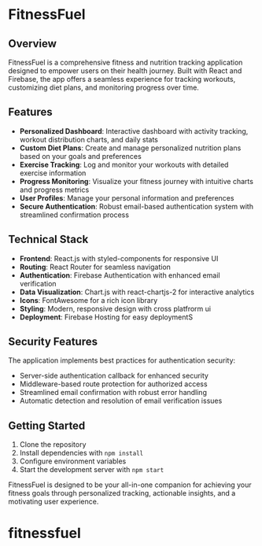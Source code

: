 # FitnessFuel

## Overview

FitnessFuel is a comprehensive fitness and nutrition tracking application designed to empower users on their health journey. Built with React and Firebase, the app offers a seamless experience for tracking workouts, customizing diet plans, and monitoring progress over time.

## Features

- **Personalized Dashboard**: Interactive dashboard with activity tracking, workout distribution charts, and daily stats
- **Custom Diet Plans**: Create and manage personalized nutrition plans based on your goals and preferences
- **Exercise Tracking**: Log and monitor your workouts with detailed exercise information
- **Progress Monitoring**: Visualize your fitness journey with intuitive charts and progress metrics
- **User Profiles**: Manage your personal information and preferences
- **Secure Authentication**: Robust email-based authentication system with streamlined confirmation process

## Technical Stack

- **Frontend**: React.js with styled-components for responsive UI
- **Routing**: React Router for seamless navigation
- **Authentication**: Firebase Authentication with enhanced email verification
- **Data Visualization**: Chart.js with react-chartjs-2 for interactive analytics
- **Icons**: FontAwesome for a rich icon library
- **Styling**: Modern, responsive design with cross platfrorm ui
- **Deployment**: Firebase Hosting for easy deploymentS

## Security Features

The application implements best practices for authentication security:
- Server-side authentication callback for enhanced security
- Middleware-based route protection for authorized access
- Streamlined email confirmation with robust error handling
- Automatic detection and resolution of email verification issues

## Getting Started

1. Clone the repository
2. Install dependencies with `npm install`
3. Configure environment variables
4. Start the development server with `npm start`

FitnessFuel is designed to be your all-in-one companion for achieving your fitness goals through personalized tracking, actionable insights, and a motivating user experience.
# fitnessfuel
